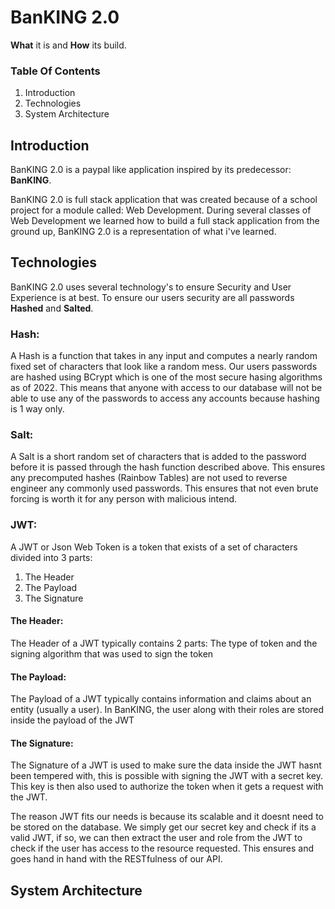 # **BanKING 2.0**

**What** it is and **How** its build.

### **Table Of Contents**
1. Introduction
2. Technologies
3. System Architecture


## Introduction
BanKING 2.0 is a paypal like application inspired by its predecessor: **BanKING**.

BanKING 2.0 is full stack application that was created because of a school project for a module called: Web Development.
During several classes of Web Development we learned how to build a full stack application from the ground up, BanKING 2.0 is a representation of what i've learned.


## Technologies
BanKING 2.0 uses several technology's to ensure Security and User Experience is at best.
To ensure our users security are all passwords **Hashed** and **Salted**.

### **Hash:** 
A Hash is a function that takes in any input and computes a nearly random fixed set of characters that look like a random mess. Our users passwords are hashed using BCrypt which is one of the most secure hasing algorithms as of 2022. This means that anyone with access to our database will not be able to use any of the passwords to access any accounts because hashing is 1 way only.

### **Salt:**
A Salt is a short random set of characters that is added to the password before it is passed through the hash function described above. This ensures any precomputed hashes (Rainbow Tables) are not used to reverse engineer any commonly used passwords. This ensures that not even brute forcing is worth it for any person with malicious intend.

### **JWT:**
A JWT or Json Web Token is a token that exists of a set of characters divided into 3 parts:
1. The Header
2. The Payload
3. The Signature

#### The Header:
The Header of a JWT typically contains 2 parts: The type of token and the signing algorithm that was used to sign the token

#### The Payload:
The Payload of a JWT typically contains information and claims about an entity (usually a user). In BanKING, the user along with their roles are stored inside the payload of the JWT

#### The Signature:
The Signature of a JWT is used to make sure the data inside the JWT hasnt been tempered with, this is possible with signing the JWT with a secret key. This key is then also used to authorize the token when it gets a request with the JWT.

The reason JWT fits our needs is because its scalable and it doesnt need to be stored on the database. We simply get our secret key and check if its a valid JWT, if so, we can then extract the user and role from the JWT to check if the user has access to the resource requested. This ensures and goes hand in hand with the RESTfulness of our API.

## System Architecture
